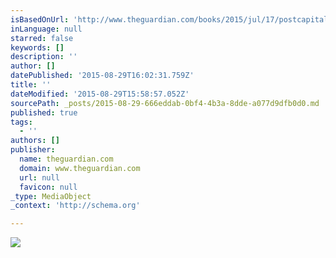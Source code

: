 ```yaml
---
isBasedOnUrl: 'http://www.theguardian.com/books/2015/jul/17/postcapitalism-end-of-capitalism-begun#img-3'
inLanguage: null
starred: false
keywords: []
description: ''
author: []
datePublished: '2015-08-29T16:02:31.759Z'
title: ''
dateModified: '2015-08-29T15:58:57.052Z'
sourcePath: _posts/2015-08-29-666eddab-0bf4-4b3a-8dde-a077d9dfb0d0.md
published: true
tags:
  - ''
authors: []
publisher:
  name: theguardian.com
  domain: www.theguardian.com
  url: null
  favicon: null
_type: MediaObject
_context: 'http://schema.org'

---
```

![](https://i.guim.co.uk/img/static/sys-images/Guardian/Pix/pictures/2015/7/16/1437059190135/ccc3ceea-ac03-495b-a649-b723f77cfc5c-2060x1091.jpeg?w=1065&q=85&auto=format&sharp=10&s=3cf328c226dcb133cfb2e4f698a5bee4)